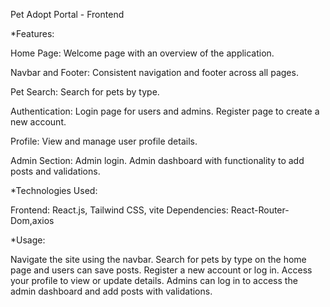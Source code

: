 Pet Adopt Portal - Frontend

*Features:

   Home Page: Welcome page with an overview of the application.
   
   Navbar and Footer: Consistent navigation and footer across all pages.
   
   Pet Search: Search for pets by type.
   
   Authentication:
        Login page for users and admins.
        Register page to create a new account.
        
   Profile: View and manage user profile details.
   
   Admin Section:
        Admin login.
        Admin dashboard with functionality to add posts and validations.

*Technologies Used:

   Frontend: React.js, Tailwind CSS, vite
   Dependencies: React-Router-Dom,axios

*Usage:

   Navigate the site using the navbar.
   Search for pets by type on the home page and users can save posts.
   Register a new account or log in.
   Access your profile to view or update details.
   Admins can log in to access the admin dashboard and add posts with validations.
